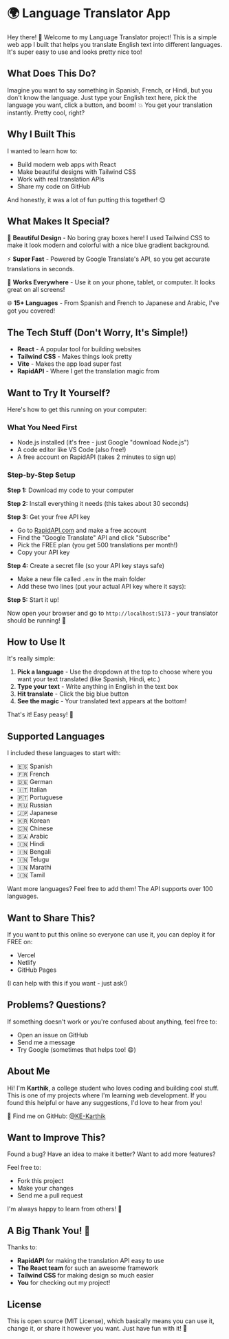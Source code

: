 # 🌍 Language Translator App

Hey there! 👋 Welcome to my Language Translator project! This is a simple web app I built that helps you translate English text into different languages. It's super easy to use and looks pretty nice too!

## What Does This Do?

Imagine you want to say something in Spanish, French, or Hindi, but you don't know the language. Just type your English text here, pick the language you want, click a button, and boom! 💥 You get your translation instantly. Pretty cool, right?

## Why I Built This

I wanted to learn how to:
- Build modern web apps with React
- Make beautiful designs with Tailwind CSS  
- Work with real translation APIs
- Share my code on GitHub

And honestly, it was a lot of fun putting this together! 😊

## What Makes It Special?

🎨 **Beautiful Design** - No boring gray boxes here! I used Tailwind CSS to make it look modern and colorful with a nice blue gradient background.

⚡ **Super Fast** - Powered by Google Translate's API, so you get accurate translations in seconds.

📱 **Works Everywhere** - Use it on your phone, tablet, or computer. It looks great on all screens!

🌐 **15+ Languages** - From Spanish and French to Japanese and Arabic, I've got you covered!

## The Tech Stuff (Don't Worry, It's Simple!)

- **React** - A popular tool for building websites
- **Tailwind CSS** - Makes things look pretty
- **Vite** - Makes the app load super fast
- **RapidAPI** - Where I get the translation magic from

## Want to Try It Yourself?

Here's how to get this running on your computer:

### What You Need First

- Node.js installed (it's free - just Google "download Node.js")
- A code editor like VS Code (also free!)
- A free account on RapidAPI (takes 2 minutes to sign up)

### Step-by-Step Setup

**Step 1:** Download my code to your computer

**Step 2:** Install everything it needs (this takes about 30 seconds)

**Step 3:** Get your free API key
- Go to [RapidAPI.com](https://rapidapi.com/hub) and make a free account
- Find the "Google Translate" API and click "Subscribe" 
- Pick the FREE plan (you get 500 translations per month!)
- Copy your API key

**Step 4:** Create a secret file (so your API key stays safe)
- Make a new file called `.env` in the main folder
- Add these two lines (put your actual API key where it says):

**Step 5:** Start it up!

Now open your browser and go to `http://localhost:5173` - your translator should be running! 🎉

## How to Use It

It's really simple:

1. **Pick a language** - Use the dropdown at the top to choose where you want your text translated (like Spanish, Hindi, etc.)
2. **Type your text** - Write anything in English in the text box
3. **Hit translate** - Click the big blue button
4. **See the magic** - Your translated text appears at the bottom!

That's it! Easy peasy! 🍋

## Supported Languages

I included these languages to start with:
- 🇪🇸 Spanish
- 🇫🇷 French  
- 🇩🇪 German
- 🇮🇹 Italian
- 🇵🇹 Portuguese
- 🇷🇺 Russian
- 🇯🇵 Japanese
- 🇰🇷 Korean
- 🇨🇳 Chinese
- 🇸🇦 Arabic
- 🇮🇳 Hindi
- 🇮🇳 Bengali
- 🇮🇳 Telugu
- 🇮🇳 Marathi
- 🇮🇳 Tamil

Want more languages? Feel free to add them! The API supports over 100 languages.

## Want to Share This?

If you want to put this online so everyone can use it, you can deploy it for FREE on:
- Vercel
- Netlify  
- GitHub Pages

(I can help with this if you want - just ask!)

## Problems? Questions?

If something doesn't work or you're confused about anything, feel free to:
- Open an issue on GitHub
- Send me a message
- Try Google (sometimes that helps too! 😄)

## About Me

Hi! I'm **Karthik**, a college student who loves coding and building cool stuff. This is one of my projects where I'm learning web development. If you found this helpful or have any suggestions, I'd love to hear from you!

📧 Find me on GitHub: [@KE-Karthik](https://github.com/KE-Karthik)

## Want to Improve This?

Found a bug? Have an idea to make it better? Want to add more features? 

Feel free to:
- Fork this project
- Make your changes
- Send me a pull request

I'm always happy to learn from others! 🤝

## A Big Thank You! 🙏

Thanks to:
- **RapidAPI** for making the translation API easy to use
- **The React team** for such an awesome framework
- **Tailwind CSS** for making design so much easier
- **You** for checking out my project!

## License

This is open source (MIT License), which basically means you can use it, change it, or share it however you want. Just have fun with it! 🎉



